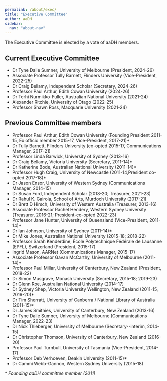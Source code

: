 ```yaml
---
permalink: /about/exec/
title: "Executive Committee"
author: aaDH
sidebar:
  nav: "about-nav"
---
```

The Executive Committee is elected by a vote of aaDH members.

## Current Executive Committee

- Dr Tyne Daile Sumner, University of Melbourne (President, 2024-26)
- Associate Professor Tully Barnett, Flinders University (Vice-President, 2022-25)
- Dr Craig Bellamy, Independent Scholar (Secretary, 2024-26)
- Professor Paul Arthur, Edith Cowan University (2024-26)
- Dr Terhi Nurmikko-Fuller, Australian National University (2021-24)
- Alexander Ritchie, University of Otago (2022-25)
- Professor Shawn Ross, Macquarie University (2021-24)

## Previous Committee members

- Professor Paul Arthur, Edith Cowan University (Founding President 2011-15, Ex officio member 2015-17, Vice-President, 2017-21)*
- Dr Tully Barnett, Flinders University (co-opted 2015-17, Communications Manager, 2017-21)
- Professor Linda Barwick, University of Sydney (2013-16)
- Dr Craig Bellamy, Victoria University (Secretary, 2011-14)*
- Dr Katherine Bode, Australian National University (2011-14)*
- Professor Hugh Craig, University of Newcastle (2011-14,President co-opted 2017-18)*
- Dr Jason Ensor, University of Western Sydney (Communications Manager, 2014-15)
- Dr Susan Ford, Independent Scholar (2018-20; Treasurer, 2021-23)
- Dr Rahul K. Gairola, School of Arts, Murdoch University (2017-21)
- Dr Brett D Hirsch, University of Western Australia (Treasurer, 2013-16)
- Associate Professor Rachel Hendery, Western Sydney University (Treasurer, 2016-21; President-co-opted 2022-23)
- Professor Jane Hunter, University of Queensland (Vice-President, 2011-14)*
- Dr Ian Johnson, University of Sydney (2011-14)*
- Dr Mike Jones, Australian National University (2015-18; 2018-22)
- Professor Sarah Kenderdine, École Polytechnique Fédérale de Lausanne (EPFL), Switzerland (President, 2015-17)
- Ingrid Mason, AARNet (Communications Manager, 2015-17)
- Associate Professor Gavan McCarthy, University of Melbourne (2011-14)*
- Professor Paul Millar, University of Canterbury, New Zealand (President, 2018-22)
- Dr Simon Musgrave, Monash University (Secretary, 2015-18; 2019-23)
- Dr Glenn Roe, Australian National University (2014-17)
- Dr Sydney Shep, Victoria University Wellington, New Zealand (2011-15, 2016-20)*
- Dr Tim Sherratt, University of Canberra / National Library of Australia (2011-15)*
- Dr James Smithies, University of Canterbury, New Zealand (2013-16)
- Dr Tyne Daile Sumner, University of Melbourne (Communications Manager, 2022-23)
- Dr Nick Thieberger, University of Melbourne (Secretary--interim, 2014-15)
- Dr Christopher Thomson, University of Canterbury, New Zealand (2016-20)
- Professor Paul Turnbull, University of Tasmania (Vice-President, 2014-17)
- Professor Deb Verhoeven, Deakin University (2011-15)*
- Dr Cammi Webb-Gannon, Western Sydney University (2015-18)

\* _Founding aaDH committee member (2011)_

<!---
## aaDH members currently serving on ADHO committees

- Awards Committee (Paul Arthur)
- Communications Committee (Tully Barnett)
- Conference Coordinating Committee (Rachel Hendery)
- Constituent Organizations Board (Paul Millar)
- Publications Committee (Mike Jones)

- Multilingualism/Multiculturalism Committee ()
-->
